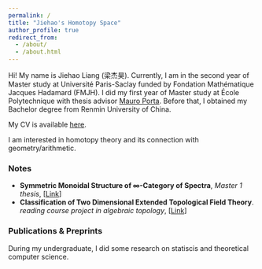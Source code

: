 ```yaml
---
permalink: /
title: "Jiehao's Homotopy Space"
author_profile: true
redirect_from: 
  - /about/
  - /about.html
---
```


Hi! My name is Jiehao Liang (梁杰昊). Currently, I am in the second year of Master study at Université Paris-Saclay funded by Fondation Mathématique Jacques Hadamard (FMJH). I did my first year of Master study at École Polytechnique with thesis advisor [Mauro Porta](https://sites.google.com/view/mauroporta). Before that, I obtained my Bachelor degree from Renmin University of China. 

My CV is available [here]().

I am interested in homotopy theory and its connection with geometry/arithmetic. 

### Notes
* **Symmetric Monoidal Structure of ∞-Category of Spectra**, *Master 1 thesis*, [[Link]()]
* **Classification of Two Dimensional Extended Topological Field Theory**. *reading course project in algebraic topology*, [[Link]()]

### Publications & Preprints
During my undergraduate, I did some research on statiscis and theoretical computer science.

